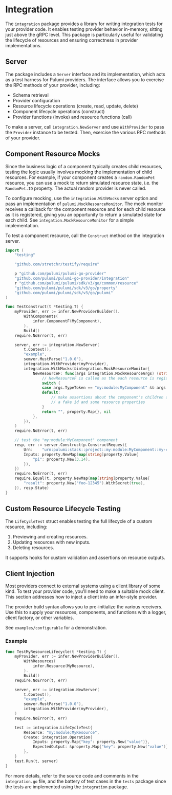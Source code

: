 # Integration

The `integration` package provides a library for writing integration tests for your provider code. It enables testing provider behavior in-memory, sitting just above the gRPC level. This package is particularly useful for validating the lifecycle of resources and ensuring correctness in provider implementations.

## Server

The package includes a `Server` interface and its implementation, which acts as a test harness for Pulumi providers.
The interface allows you to exercise the RPC methods of your provider, including:

- Schema retrieval
- Provider configuration
- Resource lifecycle operations (create, read, update, delete)
- Component lifecycle operations (construct)
- Provider functions (invoke) and resource functions (call)

To make a server, call `integration.NewServer` and use `WithProvider` to pass the `Provider` instance to be tested.
Then, exercise the various RPC methods of your provider.

## Component Resource Mocks

Since the business logic of a component typically creates child resources, testing the logic usually involves
mocking the implementation of child resources. For example, if your component creates a `random.RandomPet` resource,
you can use a mock to return simulated resource state, i.e. the `RandomPet.ID` property. The actual random provider
is never called.

To configure mocking, use the `integration.WithMocks` server option and pass an implementation of `pulumi.MockResourceMonitor`.
The mock monitor receives a callback for the component resource and for each child resource as it is registered,
giving you an opportunity to return a simulated state for each child. See `integation.MockResourceMonitor` for a simple implementation.

To test a component resource, call the `Construct` method on the integration server.

```go
import (
	"testing"

	"github.com/stretchr/testify/require"

	p "github.com/pulumi/pulumi-go-provider"
	"github.com/pulumi/pulumi-go-provider/integration"
	r "github.com/pulumi/pulumi/sdk/v3/go/common/resource"
	"github.com/pulumi/pulumi/sdk/v3/go/property"
	"github.com/pulumi/pulumi/sdk/v3/go/pulumi"
)

func TestConstruct(t *testing.T) {
    myProvider, err := infer.NewProviderBuilder().
		WithComponents(
			infer.ComponentF(MyComponent),
		).
		Build()
	require.NoError(t, err)

	server, err := integration.NewServer(
		t.Context(),
		"example",
		semver.MustParse("1.0.0"),
		integration.WithProvider(myProvider),
        integration.WithMocks(&integration.MockResourceMonitor{
			NewResourceF: func(args integration.MockResourceArgs) (string, property.Map, error) {
				// NewResourceF is called as the each resource is registered
				switch {
				case args.TypeToken == "my:module:MyComponent" && args.Name == "my-component":
                default:
                    // make assertions about the component's children and return
                    // a fake id and some resource properties
				}
				return "", property.Map{}, nil
			},
		}),
	)
	require.NoError(t, err)

	// test the "my:module:MyComponent" component
	resp, err := server.Construct(p.ConstructRequest{
		Urn:    "urn:pulumi:stack::project::my:module:MyComponent::my-component",
		Inputs: property.NewMap(map[string]property.Value{
			"pi": property.New(3.14),
		}),
	})
	require.NoError(t, err)
	require.Equal(t, property.NewMap(map[string]property.Value{
		"result": property.New("foo-12345").WithSecret(true),
	}), resp.State)
}
```

## Custom Resource Lifecycle Testing

The `LifeCycleTest` struct enables testing the full lifecycle of a custom resource, including:

1. Previewing and creating resources.
2. Updating resources with new inputs.
3. Deleting resources.

It supports hooks for custom validation and assertions on resource outputs.

## Client Injection

Most providers connect to external systems using a client library of some kind. To test your provider code,
you'll need to make a suitable mock client. This section addresses how to inject a client into an infer-style provider.

The provider build syntax allows you to pre-initialize the various receivers. Use this to supply your resources,
components, and functions with a logger, client factory, or other variables.

See `examples/configurable` for a demonstration.

### Example

```go
func TestMyResourceLifecycle(t *testing.T) {
	myProvider, err := infer.NewProviderBuilder().
		WithResources(
			infer.Resource(MyResource),
		).
		Build()
	require.NoError(t, err)

	server, err := integration.NewServer(
		t.Context(),
		"example",
		semver.MustParse("1.0.0"),
		integration.WithProvider(myProvider),
	)
	require.NoError(t, err)

	test := integration.LifeCycleTest{
		Resource: "my:module:MyResource",
		Create: integration.Operation{
			Inputs: property.Map{"key": property.New("value")},
			ExpectedOutput: &property.Map{"key": property.New("value")},
		},
	}
	test.Run(t, server)
}
```

For more details, refer to the source code and comments in the `integration.go` file, and the battery of test cases
in the `tests` package since the tests are implemented using the `integration` package.
